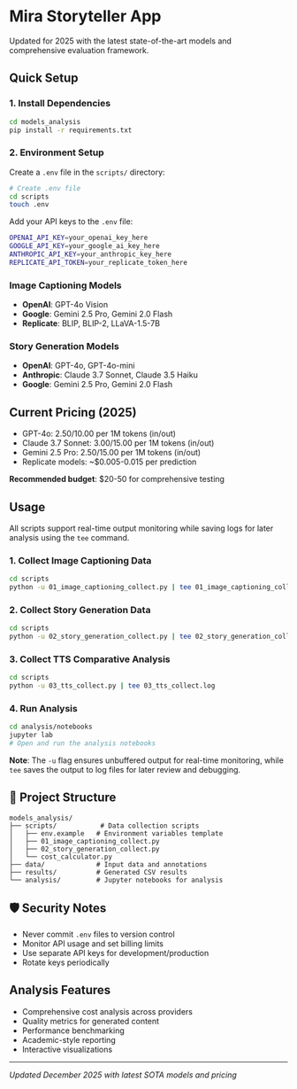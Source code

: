 # Mira Storyteller App

Updated for 2025 with the latest state-of-the-art models and comprehensive evaluation framework.

## Quick Setup

### 1. Install Dependencies

```bash
cd models_analysis
pip install -r requirements.txt
```

### 2. Environment Setup

Create a `.env` file in the `scripts/` directory:

```bash
# Create .env file
cd scripts
touch .env
```

Add your API keys to the `.env` file:

```bash
OPENAI_API_KEY=your_openai_key_here
GOOGLE_API_KEY=your_google_ai_key_here
ANTHROPIC_API_KEY=your_anthropic_key_here
REPLICATE_API_TOKEN=your_replicate_token_here
```

### Image Captioning Models

-   **OpenAI**: GPT-4o Vision
-   **Google**: Gemini 2.5 Pro, Gemini 2.0 Flash
-   **Replicate**: BLIP, BLIP-2, LLaVA-1.5-7B

### Story Generation Models

-   **OpenAI**: GPT-4o, GPT-4o-mini
-   **Anthropic**: Claude 3.7 Sonnet, Claude 3.5 Haiku
-   **Google**: Gemini 2.5 Pro, Gemini 2.0 Flash

## Current Pricing (2025)

-   GPT-4o: $2.50/$10.00 per 1M tokens (in/out)
-   Claude 3.7 Sonnet: $3.00/$15.00 per 1M tokens (in/out)
-   Gemini 2.5 Pro: $2.50/$15.00 per 1M tokens (in/out)
-   Replicate models: ~$0.005-0.015 per prediction

**Recommended budget**: $20-50 for comprehensive testing

## Usage

All scripts support real-time output monitoring while saving logs for later analysis using the `tee` command.

### 1. Collect Image Captioning Data

```bash
cd scripts
python -u 01_image_captioning_collect.py | tee 01_image_captioning_collect.log
```

### 2. Collect Story Generation Data

```bash
cd scripts
python -u 02_story_generation_collect.py | tee 02_story_generation_collect.log
```

### 3. Collect TTS Comparative Analysis

```bash
cd scripts
python -u 03_tts_collect.py | tee 03_tts_collect.log
```

### 4. Run Analysis

```bash
cd analysis/notebooks
jupyter lab
# Open and run the analysis notebooks
```

**Note**: The `-u` flag ensures unbuffered output for real-time monitoring, while `tee` saves the output to log files for later review and debugging.

## 📁 Project Structure

```
models_analysis/
├── scripts/           # Data collection scripts
│   ├── env.example   # Environment variables template
│   ├── 01_image_captioning_collect.py
│   ├── 02_story_generation_collect.py
│   └── cost_calculator.py
├── data/             # Input data and annotations
├── results/          # Generated CSV results
└── analysis/         # Jupyter notebooks for analysis
```

## 🛡️ Security Notes

-   Never commit `.env` files to version control
-   Monitor API usage and set billing limits
-   Use separate API keys for development/production
-   Rotate keys periodically

## Analysis Features

-   Comprehensive cost analysis across providers
-   Quality metrics for generated content
-   Performance benchmarking
-   Academic-style reporting
-   Interactive visualizations

---

_Updated December 2025 with latest SOTA models and pricing_
